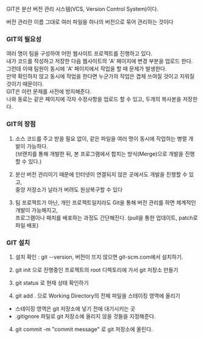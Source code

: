 GIT은 분산 버전 관리 시스템(VCS, Version Control System)이다.

버전 관리란 이름 그대로 여러 파일을 하나의 버전으로 묶어 관리하는 것이다

### GIT의 필요성

여러 명이 팀을 구성하여 어떤 웹사이트 프로젝트를 진행하고 있다. <br>
내가 코드를 작성하고 저장한 다음 웹사이트의 'A' 페이지에 변경 부분을 업로드 한다. <br>
그런데 이때 팀원이 동시에 'A' 페이지에서 작업을 할 때 문제가 발생한다. <br>
만약 확인하지 않고 동시에 작업을 한다면 누군가의 작업은 겹체 쓰여질 것이고 지워질 것이기 때문이다. <br>
GIT은 이런 문제를 사전에 방지해준다. <br>
나와 동료는 같은 페이지에 각자 수정사항을 업로드 할 수 있고, 두개의 복사본을 저장한다. <br>

### GIT의 장점

1. 소스 코드를 주고 받을 필요 없이, 같은 파일을 여러 명이 동시에 작업하는 병렬 개발이 가능하다.<br>
(브랜치를 통해 개발한 뒤, 본 프로그램에서 합치는 방식(Merge)으로 개발을 진행할 수 있다.)

2. 분산 버전 관리이기 때문에 인터넷이 연결되지 않은 곳에서도 개발을 진행할 수 있고,<br> 중앙 저장소가 날라가 버려도 원상복구할 수 있다
   
3. 팀 프로젝트가 아닌, 개인 프로젝트일지라도 Git을 통해 버전 관리를 하면 체계적인 개발이 가능해지고, <br>프로그램이나 패치를 배포하는 과정도 간단해진다.
(pull을 통한 업데이트, patch로 파일 배포) 


### GIT 설치

1. 설치 확인 : git --version, 버전이 뜨지 않으면 git-scm.com에서 설치하기.
2. git init 으로 진행중인 프로젝트의 root 디렉토리에 가서 git 저장소 만들기
3. git status 로 현재 상태 확인하기

4. git add . 으로 Working Directory의 전체 파일을 스테이징 영역에 올리기
* 스테이징 영역은 git 저장소에 넣기 전에 대기시키는 곳
* .gitignore 파일로 git 저장소에 올리지 않을 것들을 지정해준다.
4. git commit -m "commit message" 로 git 저장소에 올린다.



